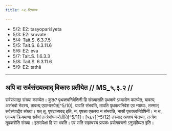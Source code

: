 ```yaml
---
title: ०२ टिप्पन्यः

---
```

- 5/2: E2: tasyopariśyeta
- 5/3: E2: śruvate
- 5/4: Tait.S. 6.3.7.5
- 5/5: Tait.S. 6.3.11.6
- 5/6: E2: eva
- 5/7: Tait.S. 1.6.3.3
- 5/8: Tait.S. 6.3.11.6
- 5/9: E2: tathā

____________________________________________


## अपि वा सर्वसंख्यत्वाद् विकारः प्रतीयेत // MS_५,३.२ //

सर्वसंपाद्या संख्या कल्प्येत। कुतः? पृथक्त्वनिवेशिनी हि संख्यासति पृथक्त्वे ऽभ्यासेन कल्प्येत, यावत्य् असंभवो भेदस्य, तावत्य् एवाभ्यस्येत[^5/10], यावति संभवति, तावति पृथक्त्वनिवेश एव न्याय्यः, तस्मात् सर्वसंपाद्यैव संख्या। यत् तु, पृषदाज्यवद् इति, न, पृषत्ता एकस्य न संभवति, नासौ पृथक्त्वनिवेषिनी। न च, एकस्य क्रियमाणा सर्वेषां तन्त्रेणोपकरोतीति[^5/11]। [५६९][^5/12] तस्माद् अवश्यं भेत्तव्या, तन्त्रेण तूपकरोति संख्या। इतरापेक्षा हि सा भवति। एवं सति सहत्वस्य प्रापकः प्रयोगवचनो ऽनुग्रहीष्यत इति।
